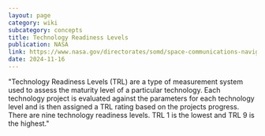 ```yaml
---
layout: page
category: wiki
subcategory: concepts
title: Technology Readiness Levels
publication: NASA
link: https://www.nasa.gov/directorates/somd/space-communications-navigation-program/technology-readiness-levels/
date: 2024-11-16
---
```


"Technology Readiness Levels (TRL) are a type of measurement system used to assess the maturity level of a particular technology. Each technology project is evaluated against the parameters for each technology level and is then assigned a TRL rating based on the projects progress. There are nine technology readiness levels. TRL 1 is the lowest and TRL 9 is the highest."
